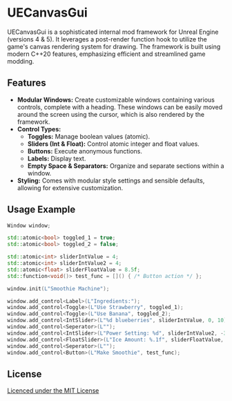 # UECanvasGui

UECanvasGui is a sophisticated internal mod framework for Unreal Engine (versions 4 & 5). It leverages a post-render function hook to utilize the game's canvas rendering system for drawing. The framework is built using modern C++20 features, emphasizing efficient and streamlined game modding.

## Features
- **Modular Windows:** Create customizable windows containing various controls, complete with a heading. These windows can be easily moved around the screen using the cursor, which is also rendered by the framework.
- **Control Types:** 
  - **Toggles:** Manage boolean values (atomic).
  - **Sliders (Int & Float):** Control atomic integer and float values.
  - **Buttons:** Execute anonymous functions.
  - **Labels:** Display text.
  - **Empty Space & Separators:** Organize and separate sections within a window.
- **Styling:** Comes with modular style settings and sensible defaults, allowing for extensive customization.

## Usage Example
```cpp
Window window;

std::atomic<bool> toggled_1 = true;
std::atomic<bool> toggled_2 = false;

std::atomic<int> sliderIntValue = 4;
std::atomic<int> sliderIntValue2 = 4;
std::atomic<float> sliderFloatValue = 8.5f;
std::function<void()> test_func = []() { /* Button action */ };

window.init(L"Smoothie Machine");

window.add_control<Label>(L"Ingredients:");
window.add_control<Toggle>(L"Use Strawberry", toggled_1);
window.add_control<Toggle>(L"Use Banana", toggled_2);
window.add_control<IntSlider>(L"%d blueberries", sliderIntValue, 0, 10);
window.add_control<Seperator>(L"");
window.add_control<IntSlider>(L"Power Setting: %d", sliderIntValue2, -30, 30);
window.add_control<FloatSlider>(L"Ice Amount: %.1f", sliderFloatValue, 0.0f, 20.0f);
window.add_control<Seperator>(L"");
window.add_control<Button>(L"Make Smoothie", test_func);
```

## License
[Licenced under the MIT License](LICENSE)
